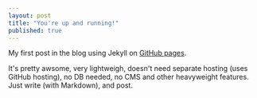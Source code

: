 ```yaml
---
layout: post
title: "You're up and running!"
published: true
---
```


My first post in the blog using Jekyll on [GitHub pages](https://pages.github.com/).

It's pretty awsome, very lightweigh, doesn't need separate hosting (uses GitHub hosting), no DB needed, no CMS and other heavyweight features. Just write (with Markdown), and post.

